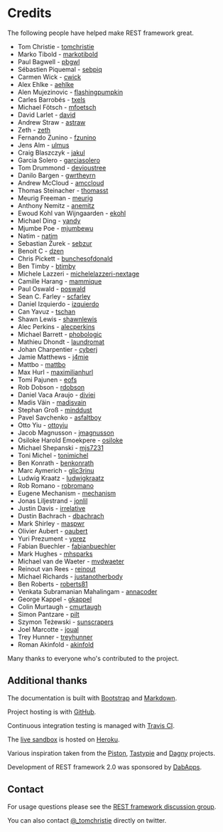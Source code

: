 # Credits

The following people have helped make REST framework great.

* Tom Christie - [tomchristie] 
* Marko Tibold - [markotibold]
* Paul Bagwell - [pbgwl]
* Sébastien Piquemal - [sebpiq]
* Carmen Wick - [cwick]
* Alex Ehlke - [aehlke]
* Alen Mujezinovic - [flashingpumpkin]
* Carles Barrobés - [txels]
* Michael Fötsch - [mfoetsch]
* David Larlet - [david]
* Andrew Straw - [astraw]
* Zeth - [zeth]
* Fernando Zunino - [fzunino]
* Jens Alm - [ulmus]
* Craig Blaszczyk - [jakul]
* Garcia Solero - [garciasolero]
* Tom Drummond - [devioustree]
* Danilo Bargen - [gwrtheyrn]
* Andrew McCloud - [amccloud]
* Thomas Steinacher - [thomasst]
* Meurig Freeman - [meurig]
* Anthony Nemitz - [anemitz]
* Ewoud Kohl van Wijngaarden - [ekohl]
* Michael Ding - [yandy]
* Mjumbe Poe - [mjumbewu]
* Natim - [natim]
* Sebastian Żurek - [sebzur]
* Benoit C - [dzen]
* Chris Pickett - [bunchesofdonald]
* Ben Timby - [btimby]
* Michele Lazzeri - [michelelazzeri-nextage]
* Camille Harang - [mammique]
* Paul Oswald - [poswald]
* Sean C. Farley - [scfarley]
* Daniel Izquierdo - [izquierdo]
* Can Yavuz - [tschan]
* Shawn Lewis - [shawnlewis]
* Alec Perkins - [alecperkins]
* Michael Barrett - [phobologic]
* Mathieu Dhondt - [laundromat]
* Johan Charpentier - [cyberj]
* Jamie Matthews - [j4mie]
* Mattbo - [mattbo]
* Max Hurl - [maximilianhurl]
* Tomi Pajunen - [eofs]
* Rob Dobson - [rdobson]
* Daniel Vaca Araujo - [diviei]
* Madis Väin - [madisvain]
* Stephan Groß - [minddust]
* Pavel Savchenko - [asfaltboy]
* Otto Yiu - [ottoyiu]
* Jacob Magnusson - [jmagnusson]
* Osiloke Harold Emoekpere - [osiloke]
* Michael Shepanski - [mjs7231]
* Toni Michel - [tonimichel]
* Ben Konrath - [benkonrath]
* Marc Aymerich - [glic3rinu]
* Ludwig Kraatz - [ludwigkraatz]
* Rob Romano - [robromano]
* Eugene Mechanism - [mechanism]
* Jonas Liljestrand - [jonlil]
* Justin Davis - [irrelative]
* Dustin Bachrach - [dbachrach]
* Mark Shirley - [maspwr]
* Olivier Aubert - [oaubert]
* Yuri Prezument - [yprez]
* Fabian Buechler - [fabianbuechler]
* Mark Hughes - [mhsparks]
* Michael van de Waeter - [mvdwaeter]
* Reinout van Rees - [reinout]
* Michael Richards - [justanotherbody]
* Ben Roberts - [roberts81]
* Venkata Subramanian Mahalingam - [annacoder]
* George Kappel - [gkappel]
* Colin Murtaugh - [cmurtaugh]
* Simon Pantzare - [pilt]
* Szymon Teżewski - [sunscrapers]
* Joel Marcotte - [joual]
* Trey Hunner - [treyhunner]
* Roman Akinfold - [akinfold]

Many thanks to everyone who's contributed to the project.

## Additional thanks

The documentation is built with [Bootstrap] and [Markdown].

Project hosting is with [GitHub].

Continuous integration testing is managed with [Travis CI][travis-ci].

The [live sandbox][sandbox] is hosted on [Heroku]. 

Various inspiration taken from the [Piston], [Tastypie] and [Dagny] projects.

Development of REST framework 2.0 was sponsored by [DabApps].

## Contact

For usage questions please see the [REST framework discussion group][group].

You can also contact [@_tomchristie][twitter] directly on twitter.
 
[email]: mailto:tom@tomchristie.com
[twitter]: http://twitter.com/_tomchristie
[bootstrap]: http://twitter.github.com/bootstrap/
[markdown]: http://daringfireball.net/projects/markdown/
[github]: https://github.com/tomchristie/django-rest-framework
[travis-ci]: https://secure.travis-ci.org/tomchristie/django-rest-framework
[piston]: https://bitbucket.org/jespern/django-piston
[tastypie]: https://github.com/toastdriven/django-tastypie
[dagny]: https://github.com/zacharyvoase/dagny
[dabapps]: http://lab.dabapps.com
[sandbox]: http://restframework.herokuapp.com/
[heroku]: http://www.heroku.com/
[group]: https://groups.google.com/forum/?fromgroups#!forum/django-rest-framework

[tomchristie]: https://github.com/tomchristie
[markotibold]: https://github.com/markotibold
[pbgwl]: https://github.com/pbgwl
[sebpiq]: https://github.com/sebpiq
[cwick]: https://github.com/cwick
[aehlke]: https://github.com/aehlke
[flashingpumpkin]: https://github.com/flashingpumpkin
[txels]: https://github.com/txels
[mfoetsch]: https://github.com/mfoetsch
[david]: https://github.com/david
[astraw]: https://github.com/astraw
[zeth]: https://github.com/zeth
[fzunino]: https://github.com/fzunino
[ulmus]: https://github.com/ulmus
[jakul]: https://github.com/jakul
[garciasolero]: https://github.com/garciasolero
[devioustree]: https://github.com/devioustree
[gwrtheyrn]: https://github.com/gwrtheyrn
[amccloud]: https://github.com/amccloud
[thomasst]: https://github.com/thomasst
[meurig]: https://github.com/meurig
[anemitz]: https://github.com/anemitz
[ekohl]: https://github.com/ekohl
[yandy]: https://github.com/yandy
[mjumbewu]: https://github.com/mjumbewu
[natim]: https://github.com/natim
[sebzur]: https://github.com/sebzur
[dzen]: https://github.com/dzen
[bunchesofdonald]: https://github.com/bunchesofdonald
[btimby]: https://github.com/btimby
[michelelazzeri-nextage]: https://github.com/michelelazzeri-nextage
[mammique]: https://github.com/mammique
[poswald]: https://github.com/poswald
[scfarley]: https://github.com/scfarley
[izquierdo]: https://github.com/izquierdo
[tschan]: https://github.com/tschan
[shawnlewis]: https://github.com/shawnlewis
[alecperkins]: https://github.com/alecperkins
[phobologic]: https://github.com/phobologic
[laundromat]: https://github.com/laundromat
[cyberj]: https://github.com/cyberj
[j4mie]: https://github.com/j4mie
[mattbo]: https://github.com/mattbo
[maximilianhurl]: https://github.com/maximilianhurl
[eofs]: https://github.com/eofs
[rdobson]: https://github.com/rdobson
[diviei]: https://github.com/diviei
[madisvain]: https://github.com/madisvain
[minddust]: https://github.com/minddust
[asfaltboy]: https://github.com/asfaltboy
[ottoyiu]: https://github.com/OttoYiu
[jmagnusson]: https://github.com/jmagnusson
[osiloke]: https://github.com/osiloke
[mjs7231]: https://github.com/mjs7231
[tonimichel]: https://github.com/tonimichel
[benkonrath]: https://github.com/benkonrath
[glic3rinu]: https://github.com/glic3rinu
[ludwigkraatz]: https://github.com/ludwigkraatz
[robromano]: https://github.com/robromano
[mechanism]: https://github.com/mechanism
[jonlil]: https://github.com/jonlil
[irrelative]: https://github.com/irrelative
[dbachrach]: https://github.com/dbachrach
[maspwr]: https://github.com/maspwr
[oaubert]: https://github.com/oaubert
[yprez]: https://github.com/yprez
[fabianbuechler]: https://github.com/fabianbuechler
[mhsparks]: https://github.com/mhsparks
[mvdwaeter]: https://github.com/mvdwaeter
[reinout]: https://github.com/reinout
[justanotherbody]: https://github.com/justanotherbody
[roberts81]: https://github.com/roberts81
[annacoder]: https://github.com/annacoder
[gkappel]: https://github.com/gkappel
[cmurtaugh]: https://github.com/cmurtaugh
[pilt]: https://github.com/pilt
[sunscrapers]: https://github.com/sunscrapers
[joual]: https://github.com/joual
[treyhunner]: https://github.com/treyhunner
[akinfold]: https://github.com/akinfold
